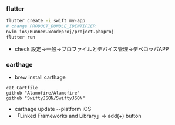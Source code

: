 ### flutter
```bash
flutter create -i swift my-app
# change PRODUCT_BUNDLE_IDENTIFIER
nvim ios/Runner.xcodeproj/project.pbxproj
flutter run
```
- check 設定->一般->プロファイルとデバイス管理->デベロッパAPP

### carthage
- brew install carthage
```
cat Cartfile
github "Alamofire/Alamofire"
github "SwiftyJSON/SwiftyJSON"
```
- carthage update --platform iOS
- 「Linked Frameworks and Library」=> add(+) button

